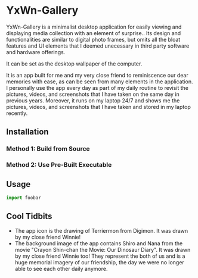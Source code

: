 # YxWn-Gallery
YxWn-Gallery is a minimalist desktop application for easily viewing and displaying media collection with an element of surprise.. 
Its design and functionalities are similar to digital photo frames, but omits all the bloat features and UI elements that I deemed unecessary in third party software and hardware offerings. 

It can be set as the desktop wallpaper of the computer. 

It is an app built for me and my very close friend to reminiscence our dear memories with ease, as can be seen from many elements in the application. 
I personally use the app every day as part of my daily routine to revisit the pictures, videos, and screenshots that I have taken on the same day in previous years. 
Moreover, it runs on my laptop 24/7 and shows me the pictures, videos, and screenshots that I have taken and stored in my laptop recently. 

## Installation
### Method 1: Build from Source


### Method 2: Use Pre-Built Executable

## Usage

```python
import foobar
```

## Cool Tidbits
- The app icon is the drawing of Terriermon from Digimon. It was drawn by my close friend Winnie!
- The background image of the app contains Shiro and Nana from the movie "Crayon Shin-chan the Movie: Our Dinosaur Diary". It was drawn by my close friend Winnie too!
  They represent the both of us and is a huge memorial imagery of our friendship, the day we were no longer able to see each other daily anymore.

